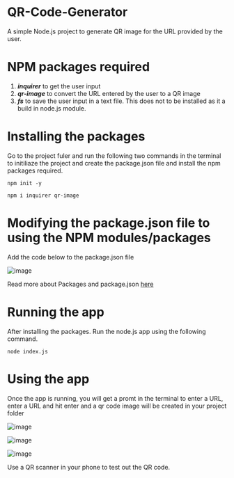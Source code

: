 # QR-Code-Generator
A simple Node.js project to generate QR image for the URL provided by the user.

# NPM packages required

1. **_inquirer_** to get the user input 
2. **_qr-image_** to convert the URL entered by the user to a QR image
3. **_fs_** to save the user input in a text file. This does not to be installed as it a build in node.js module.


# Installing the packages

Go to the project fuler and run the following two commands in the terminal to initiliaze the project and create the package.json file and install the npm packages required.

``` npm init -y ```

``` npm i inquirer qr-image ``` 

# Modifying the package.json file to using the NPM modules/packages

Add the code below to the package.json file

![image](https://github.com/Azan9/QR-Code-Generator/assets/43653409/5bb3163d-426e-45be-a73b-176cc90a8d10)

Read more about Packages and package.json [here](https://nodejs.org/api/packages.html#:~:text=Within%20a%20package%2C%20the%20package,as%20using%20ES%20module%20syntax.)

# Running the app

After installing the packages. Run the node.js app using the following command.

``` node index.js ```


# Using the app

Once the app is running, you will get a promt in the terminal to enter a URL, enter a URL and hit enter and a qr code image will be created in your project folder

![image](https://github.com/Azan9/QR-Code-Generator/assets/43653409/df26c34f-1a92-4447-a325-d79f2f5395c1)

![image](https://github.com/Azan9/QR-Code-Generator/assets/43653409/3c6bbf01-c520-43a0-b21a-4ee65622ad8e) 

![image](https://github.com/Azan9/QR-Code-Generator/assets/43653409/4424645a-c143-43ea-a208-17dc0a57d0e8)

Use a QR scanner in your phone to test out the QR code.

